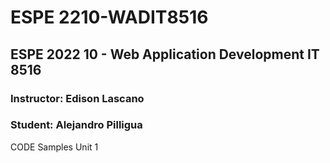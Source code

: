 # ESPE 2210-WADIT8516
## ESPE 2022 10 - Web Application Development IT 8516
### Instructor: Edison Lascano
### Student: Alejandro Pilligua
CODE Samples Unit 1
